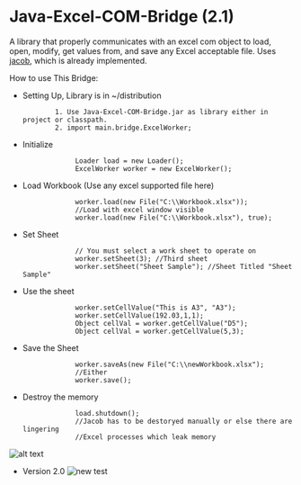 Java-Excel-COM-Bridge (2.1)
=====================


A library that properly communicates with an excel com object to load, open, modify, get values from, and save any Excel acceptable file. Uses [jacob], which is already implemented.


 How to use This Bridge:

 - Setting Up, Library is in ~/distribution

               1. Use Java-Excel-COM-Bridge.jar as library either in project or classpath. 
               2. import main.bridge.ExcelWorker;

 - Initialize
                    

                    Loader load = new Loader();
                    ExcelWorker worker = new ExcelWorker();
                    
 - Load Workbook (Use any excel supported file here)

                    worker.load(new File("C:\\Workbook.xlsx"));
                    //Load with excel window visible 
                    worker.load(new File("C:\\Workbook.xlsx"), true);
                    
 - Set Sheet     

                    // You must select a work sheet to operate on
                    worker.setSheet(3); //Third sheet
                    worker.setSheet("Sheet Sample"); //Sheet Titled "Sheet Sample"
 - Use the sheet

                    worker.setCellValue("This is A3", "A3");
                    worker.setCellValue(192.03,1,1);
                    Object cellVal = worker.getCellValue("D5");
                    Object cellVal = worker.getCellValue(5,3);
                    
 - Save the Sheet

                    worker.saveAs(new File("C:\\newWorkbook.xlsx");
                    //Either
                    worker.save();
                    
 - Destroy the memory

                    load.shutdown();
                    //Jacob has to be destoryed manually or else there are lingering
                    //Excel processes which leak memory

![alt text](http://i.imgur.com/b3FuvgU.png, "Data Diagram")

- Version 2.0
![new test](http://i.imgur.com/nPLv56I.png)


[jacob]:http://danadler.com/jacob/
